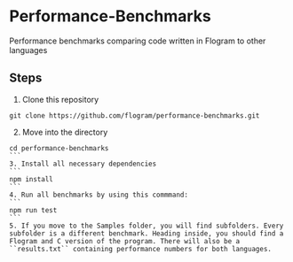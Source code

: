 # Performance-Benchmarks

Performance benchmarks comparing code written in Flogram to other languages

## Steps

1. Clone this repository

```
git clone https://github.com/flogram/performance-benchmarks.git
```

2. Move into the directory

````
cd performance-benchmarks
```
3. Install all necessary dependencies
```
npm install
```
4. Run all benchmarks by using this commmand:
```
npm run test
```
5. If you move to the Samples folder, you will find subfolders. Every subfolder is a different benchmark. Heading inside, you should find a Flogram and C version of the program. There will also be a ``results.txt`` containing performance numbers for both languages.
````
